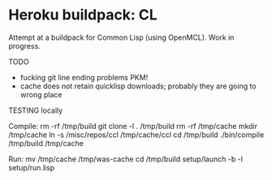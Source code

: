 Heroku buildpack: CL
=======================

Attempt at a buildpack for Common Lisp (using OpenMCL). Work in progress.

TODO
- fucking git line ending problems PKM!
- cache does not retain quicklisp downloads; probably they are going to wrong place

TESTING locally

Compile:
rm -rf /tmp/build
git clone -l . /tmp/build
rm -rf /tmp/cache
mkdir /tmp/cache
ln -s /misc/repos/ccl /tmp/cache/ccl
cd /tmp/build
./bin/compile /tmp/build /tmp/cache

Run:
mv /tmp/cache /tmp/was-cache 
cd /tmp/build
setup/launch -b -l setup/run.lisp

